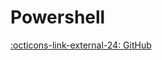 # Powershell

[:octicons-link-external-24: GitHub]("https://github.com/mrhockeymonkey/mrhockeymonkey.github.io/tree/master/docs/Powershell") 


